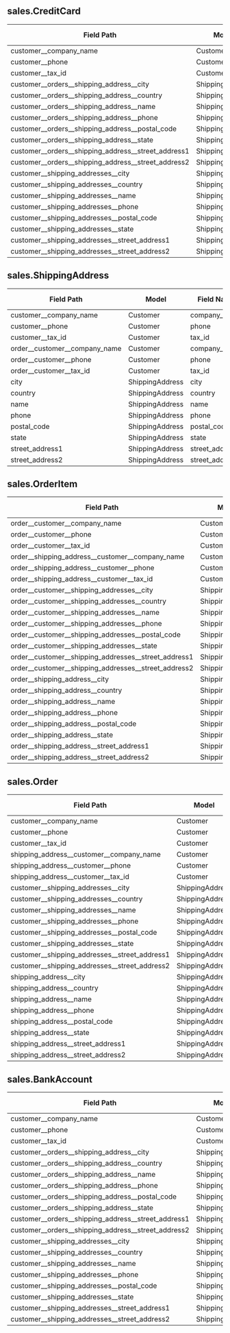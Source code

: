 
## sales.CreditCard

| Field Path | Model | Field Name | Field Type | Models in Path |
|------------|-------|------------|------------|----------------|
| customer__company_name | Customer | company_name | CharField | sales.CreditCard,common.Customer |
| customer__phone | Customer | phone | CharField | sales.CreditCard,common.Customer |
| customer__tax_id | Customer | tax_id | CharField | sales.CreditCard,common.Customer |
| customer__orders__shipping_address__city | ShippingAddress | city | CharField | sales.CreditCard,common.Customer,sales.Order,sales.ShippingAddress |
| customer__orders__shipping_address__country | ShippingAddress | country | CharField | sales.CreditCard,common.Customer,sales.Order,sales.ShippingAddress |
| customer__orders__shipping_address__name | ShippingAddress | name | CharField | sales.CreditCard,common.Customer,sales.Order,sales.ShippingAddress |
| customer__orders__shipping_address__phone | ShippingAddress | phone | CharField | sales.CreditCard,common.Customer,sales.Order,sales.ShippingAddress |
| customer__orders__shipping_address__postal_code | ShippingAddress | postal_code | CharField | sales.CreditCard,common.Customer,sales.Order,sales.ShippingAddress |
| customer__orders__shipping_address__state | ShippingAddress | state | CharField | sales.CreditCard,common.Customer,sales.Order,sales.ShippingAddress |
| customer__orders__shipping_address__street_address1 | ShippingAddress | street_address1 | CharField | sales.CreditCard,common.Customer,sales.Order,sales.ShippingAddress |
| customer__orders__shipping_address__street_address2 | ShippingAddress | street_address2 | CharField | sales.CreditCard,common.Customer,sales.Order,sales.ShippingAddress |
| customer__shipping_addresses__city | ShippingAddress | city | CharField | sales.CreditCard,common.Customer,sales.ShippingAddress |
| customer__shipping_addresses__country | ShippingAddress | country | CharField | sales.CreditCard,common.Customer,sales.ShippingAddress |
| customer__shipping_addresses__name | ShippingAddress | name | CharField | sales.CreditCard,common.Customer,sales.ShippingAddress |
| customer__shipping_addresses__phone | ShippingAddress | phone | CharField | sales.CreditCard,common.Customer,sales.ShippingAddress |
| customer__shipping_addresses__postal_code | ShippingAddress | postal_code | CharField | sales.CreditCard,common.Customer,sales.ShippingAddress |
| customer__shipping_addresses__state | ShippingAddress | state | CharField | sales.CreditCard,common.Customer,sales.ShippingAddress |
| customer__shipping_addresses__street_address1 | ShippingAddress | street_address1 | CharField | sales.CreditCard,common.Customer,sales.ShippingAddress |
| customer__shipping_addresses__street_address2 | ShippingAddress | street_address2 | CharField | sales.CreditCard,common.Customer,sales.ShippingAddress |

## sales.ShippingAddress

| Field Path | Model | Field Name | Field Type | Models in Path |
|------------|-------|------------|------------|----------------|
| customer__company_name | Customer | company_name | CharField | sales.ShippingAddress,common.Customer |
| customer__phone | Customer | phone | CharField | sales.ShippingAddress,common.Customer |
| customer__tax_id | Customer | tax_id | CharField | sales.ShippingAddress,common.Customer |
| order__customer__company_name | Customer | company_name | CharField | sales.ShippingAddress,sales.Order,common.Customer |
| order__customer__phone | Customer | phone | CharField | sales.ShippingAddress,sales.Order,common.Customer |
| order__customer__tax_id | Customer | tax_id | CharField | sales.ShippingAddress,sales.Order,common.Customer |
| city | ShippingAddress | city | CharField | sales.ShippingAddress |
| country | ShippingAddress | country | CharField | sales.ShippingAddress |
| name | ShippingAddress | name | CharField | sales.ShippingAddress |
| phone | ShippingAddress | phone | CharField | sales.ShippingAddress |
| postal_code | ShippingAddress | postal_code | CharField | sales.ShippingAddress |
| state | ShippingAddress | state | CharField | sales.ShippingAddress |
| street_address1 | ShippingAddress | street_address1 | CharField | sales.ShippingAddress |
| street_address2 | ShippingAddress | street_address2 | CharField | sales.ShippingAddress |

## sales.OrderItem

| Field Path | Model | Field Name | Field Type | Models in Path |
|------------|-------|------------|------------|----------------|
| order__customer__company_name | Customer | company_name | CharField | sales.OrderItem,sales.Order,common.Customer |
| order__customer__phone | Customer | phone | CharField | sales.OrderItem,sales.Order,common.Customer |
| order__customer__tax_id | Customer | tax_id | CharField | sales.OrderItem,sales.Order,common.Customer |
| order__shipping_address__customer__company_name | Customer | company_name | CharField | sales.OrderItem,sales.Order,sales.ShippingAddress,common.Customer |
| order__shipping_address__customer__phone | Customer | phone | CharField | sales.OrderItem,sales.Order,sales.ShippingAddress,common.Customer |
| order__shipping_address__customer__tax_id | Customer | tax_id | CharField | sales.OrderItem,sales.Order,sales.ShippingAddress,common.Customer |
| order__customer__shipping_addresses__city | ShippingAddress | city | CharField | sales.OrderItem,sales.Order,common.Customer,sales.ShippingAddress |
| order__customer__shipping_addresses__country | ShippingAddress | country | CharField | sales.OrderItem,sales.Order,common.Customer,sales.ShippingAddress |
| order__customer__shipping_addresses__name | ShippingAddress | name | CharField | sales.OrderItem,sales.Order,common.Customer,sales.ShippingAddress |
| order__customer__shipping_addresses__phone | ShippingAddress | phone | CharField | sales.OrderItem,sales.Order,common.Customer,sales.ShippingAddress |
| order__customer__shipping_addresses__postal_code | ShippingAddress | postal_code | CharField | sales.OrderItem,sales.Order,common.Customer,sales.ShippingAddress |
| order__customer__shipping_addresses__state | ShippingAddress | state | CharField | sales.OrderItem,sales.Order,common.Customer,sales.ShippingAddress |
| order__customer__shipping_addresses__street_address1 | ShippingAddress | street_address1 | CharField | sales.OrderItem,sales.Order,common.Customer,sales.ShippingAddress |
| order__customer__shipping_addresses__street_address2 | ShippingAddress | street_address2 | CharField | sales.OrderItem,sales.Order,common.Customer,sales.ShippingAddress |
| order__shipping_address__city | ShippingAddress | city | CharField | sales.OrderItem,sales.Order,sales.ShippingAddress |
| order__shipping_address__country | ShippingAddress | country | CharField | sales.OrderItem,sales.Order,sales.ShippingAddress |
| order__shipping_address__name | ShippingAddress | name | CharField | sales.OrderItem,sales.Order,sales.ShippingAddress |
| order__shipping_address__phone | ShippingAddress | phone | CharField | sales.OrderItem,sales.Order,sales.ShippingAddress |
| order__shipping_address__postal_code | ShippingAddress | postal_code | CharField | sales.OrderItem,sales.Order,sales.ShippingAddress |
| order__shipping_address__state | ShippingAddress | state | CharField | sales.OrderItem,sales.Order,sales.ShippingAddress |
| order__shipping_address__street_address1 | ShippingAddress | street_address1 | CharField | sales.OrderItem,sales.Order,sales.ShippingAddress |
| order__shipping_address__street_address2 | ShippingAddress | street_address2 | CharField | sales.OrderItem,sales.Order,sales.ShippingAddress |

## sales.Order

| Field Path | Model | Field Name | Field Type | Models in Path |
|------------|-------|------------|------------|----------------|
| customer__company_name | Customer | company_name | CharField | sales.Order,common.Customer |
| customer__phone | Customer | phone | CharField | sales.Order,common.Customer |
| customer__tax_id | Customer | tax_id | CharField | sales.Order,common.Customer |
| shipping_address__customer__company_name | Customer | company_name | CharField | sales.Order,sales.ShippingAddress,common.Customer |
| shipping_address__customer__phone | Customer | phone | CharField | sales.Order,sales.ShippingAddress,common.Customer |
| shipping_address__customer__tax_id | Customer | tax_id | CharField | sales.Order,sales.ShippingAddress,common.Customer |
| customer__shipping_addresses__city | ShippingAddress | city | CharField | sales.Order,common.Customer,sales.ShippingAddress |
| customer__shipping_addresses__country | ShippingAddress | country | CharField | sales.Order,common.Customer,sales.ShippingAddress |
| customer__shipping_addresses__name | ShippingAddress | name | CharField | sales.Order,common.Customer,sales.ShippingAddress |
| customer__shipping_addresses__phone | ShippingAddress | phone | CharField | sales.Order,common.Customer,sales.ShippingAddress |
| customer__shipping_addresses__postal_code | ShippingAddress | postal_code | CharField | sales.Order,common.Customer,sales.ShippingAddress |
| customer__shipping_addresses__state | ShippingAddress | state | CharField | sales.Order,common.Customer,sales.ShippingAddress |
| customer__shipping_addresses__street_address1 | ShippingAddress | street_address1 | CharField | sales.Order,common.Customer,sales.ShippingAddress |
| customer__shipping_addresses__street_address2 | ShippingAddress | street_address2 | CharField | sales.Order,common.Customer,sales.ShippingAddress |
| shipping_address__city | ShippingAddress | city | CharField | sales.Order,sales.ShippingAddress |
| shipping_address__country | ShippingAddress | country | CharField | sales.Order,sales.ShippingAddress |
| shipping_address__name | ShippingAddress | name | CharField | sales.Order,sales.ShippingAddress |
| shipping_address__phone | ShippingAddress | phone | CharField | sales.Order,sales.ShippingAddress |
| shipping_address__postal_code | ShippingAddress | postal_code | CharField | sales.Order,sales.ShippingAddress |
| shipping_address__state | ShippingAddress | state | CharField | sales.Order,sales.ShippingAddress |
| shipping_address__street_address1 | ShippingAddress | street_address1 | CharField | sales.Order,sales.ShippingAddress |
| shipping_address__street_address2 | ShippingAddress | street_address2 | CharField | sales.Order,sales.ShippingAddress |

## sales.BankAccount

| Field Path | Model | Field Name | Field Type | Models in Path |
|------------|-------|------------|------------|----------------|
| customer__company_name | Customer | company_name | CharField | sales.BankAccount,common.Customer |
| customer__phone | Customer | phone | CharField | sales.BankAccount,common.Customer |
| customer__tax_id | Customer | tax_id | CharField | sales.BankAccount,common.Customer |
| customer__orders__shipping_address__city | ShippingAddress | city | CharField | sales.BankAccount,common.Customer,sales.Order,sales.ShippingAddress |
| customer__orders__shipping_address__country | ShippingAddress | country | CharField | sales.BankAccount,common.Customer,sales.Order,sales.ShippingAddress |
| customer__orders__shipping_address__name | ShippingAddress | name | CharField | sales.BankAccount,common.Customer,sales.Order,sales.ShippingAddress |
| customer__orders__shipping_address__phone | ShippingAddress | phone | CharField | sales.BankAccount,common.Customer,sales.Order,sales.ShippingAddress |
| customer__orders__shipping_address__postal_code | ShippingAddress | postal_code | CharField | sales.BankAccount,common.Customer,sales.Order,sales.ShippingAddress |
| customer__orders__shipping_address__state | ShippingAddress | state | CharField | sales.BankAccount,common.Customer,sales.Order,sales.ShippingAddress |
| customer__orders__shipping_address__street_address1 | ShippingAddress | street_address1 | CharField | sales.BankAccount,common.Customer,sales.Order,sales.ShippingAddress |
| customer__orders__shipping_address__street_address2 | ShippingAddress | street_address2 | CharField | sales.BankAccount,common.Customer,sales.Order,sales.ShippingAddress |
| customer__shipping_addresses__city | ShippingAddress | city | CharField | sales.BankAccount,common.Customer,sales.ShippingAddress |
| customer__shipping_addresses__country | ShippingAddress | country | CharField | sales.BankAccount,common.Customer,sales.ShippingAddress |
| customer__shipping_addresses__name | ShippingAddress | name | CharField | sales.BankAccount,common.Customer,sales.ShippingAddress |
| customer__shipping_addresses__phone | ShippingAddress | phone | CharField | sales.BankAccount,common.Customer,sales.ShippingAddress |
| customer__shipping_addresses__postal_code | ShippingAddress | postal_code | CharField | sales.BankAccount,common.Customer,sales.ShippingAddress |
| customer__shipping_addresses__state | ShippingAddress | state | CharField | sales.BankAccount,common.Customer,sales.ShippingAddress |
| customer__shipping_addresses__street_address1 | ShippingAddress | street_address1 | CharField | sales.BankAccount,common.Customer,sales.ShippingAddress |
| customer__shipping_addresses__street_address2 | ShippingAddress | street_address2 | CharField | sales.BankAccount,common.Customer,sales.ShippingAddress |
